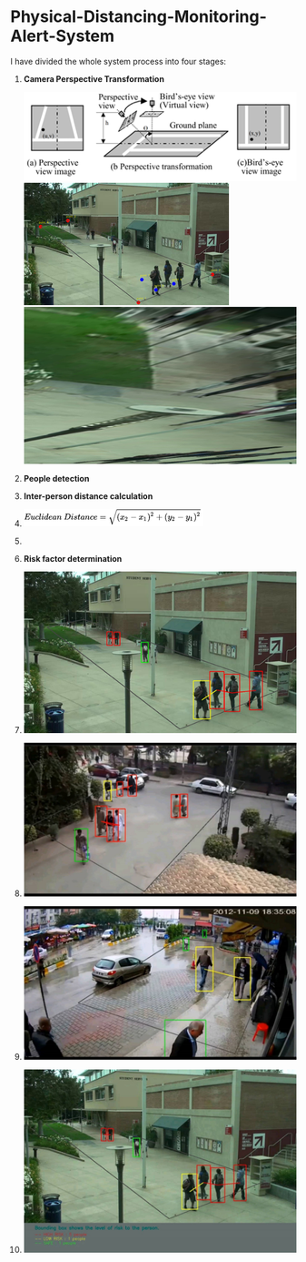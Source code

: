 # Physical-Distancing-Monitoring-Alert-System
I have divided the whole system process into four stages:
1) **Camera Perspective Transformation**

      ![](Images/fig4.png)
      ![](Images/fig5.png)
      ![](Images/fig6.png)
2) **People detection**
3) **Inter-person distance calculation**
4)  ![](Images/fig12a.png)
5)    
6) **Risk factor determination**
7)  ![](Images/fig13.png)
8)  ![](Images/fig14.png)
9)  ![](Images/fig15.png)
10)  ![](Images/fig16.png)
